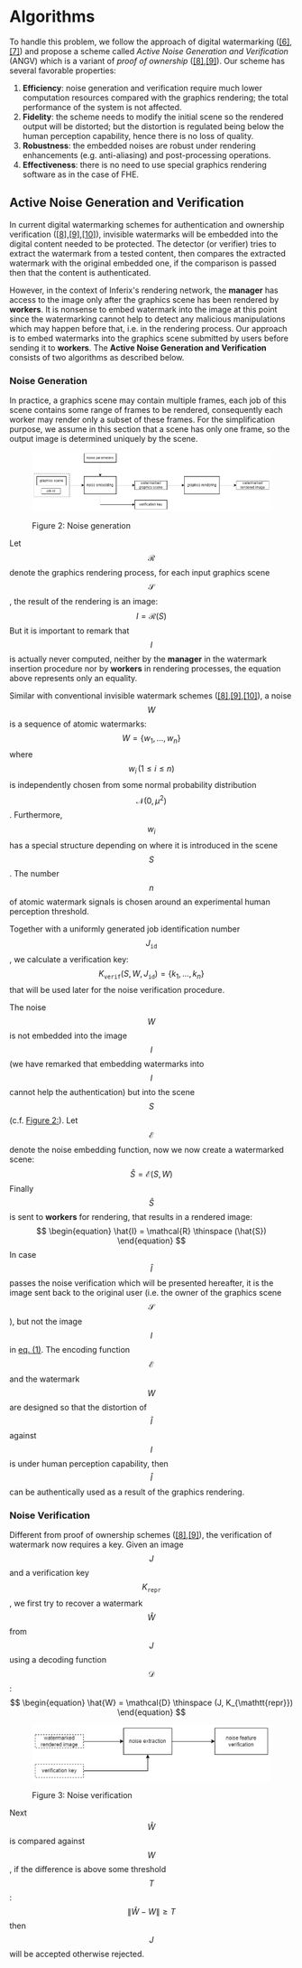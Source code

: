 # Algorithms

To handle this problem, we follow the approach of digital watermarking ([\[6\]](../references.md),[\[7\]](../references.md)) and propose a scheme called _Active Noise Generation and Verification_ (ANGV) which is a variant of _proof of ownership_ ([\[8\]](../references.md),[\[9\]](../references.md)). Our scheme has several favorable properties:

1. **Efficiency**: noise generation and verification require much lower computation resources compared with the graphics rendering; the total performance of the system is not affected.
2. **Fidelity**: the scheme needs to modify the initial scene so the rendered output will be distorted; but the distortion is regulated being below the human perception capability, hence there is no loss of quality.
3. **Robustness**: the embedded noises are robust under rendering enhancements (e.g. anti-aliasing) and post-processing operations.
4. **Effectiveness**: there is no need to use special graphics rendering software as in the case of FHE.

## Active Noise Generation and Verification
In current digital watermarking schemes for authentication and ownership verification ([\[8\]](../references.md),[\[9\]](../references.md),[\[10\]](../references.md)), invisible watermarks will be embedded into the digital content needed to be protected. The detector (or verifier) tries to extract the watermark from a tested content, then compares the extracted watermark with the original embedded one, if the comparison is passed then that the content is authenticated.

However, in the context of Inferix's rendering network, the __manager__ has access to the image only after the graphics scene has been rendered by __workers__. It is nonsense to embed watermark into the image at this point since the watermarking cannot help to detect any malicious manipulations which may happen before that, i.e. in the rendering process. Our approach is to embed watermarks into the graphics scene submitted by users before sending it to __workers__. The __Active Noise Generation and Verification__ consists of two algorithms as described below.

### Noise Generation
In practice, a graphics scene may contain multiple frames, each job of this scene contains some range of frames to be rendered, consequently each worker may render only a subset of these frames. For the simplification purpose, we assume in this section that a scene has only one frame, so the output image is determined uniquely by the scene.

<figure><img id="figure2" src="../../.gitbook/assets/noise_generation.png" alt=""><figcaption><p>Figure 2: Noise generation</p></figcaption></figure>

Let $$\mathcal{R}$$ denote the graphics rendering process, for each input graphics scene $$\mathcal{S}$$, the result of the rendering is an image:
$$
\begin{equation}
    I = \mathcal{R} \left( S \right)
\end{equation}
$$
But it is important to remark that $$I$$ is actually never computed, neither by the __manager__ in the watermark insertion procedure nor by __workers__ in rendering processes, the equation above represents only an equality.

Similar with conventional invisible watermark schemes ([\[8\]](../references.md),[\[9\]](../references.md),[\[10\]](../references.md)), a noise $$W$$ is a sequence of atomic watermarks:
$$
\begin{equation}
    W = \left\{ w_1,\dots,w_n \right\}
\end{equation}
$$
where $$w_i \, \left(1 \leq i \leq n\right)$$ is independently chosen from some normal probability distribution $$\mathcal{N}\left(0, \mu^2\right)$$. Furthermore, $$w_i$$ has a special structure depending on where it is introduced in the scene $$S$$. The number $$n$$ of atomic watermark signals is chosen around an experimental human perception threshold.

Together with a uniformly generated job identification number $$J_{\mathtt{id}}$$, we calculate a verification key:
$$
\begin{equation}
    K_{\mathtt{verif}} \left(S, W, J_{\mathtt{id}}\right) = \left\{ k_1,\dots,k_n \right\}
\end{equation}
$$
that will be used later for the noise verification procedure.

The noise $$W$$ is not embedded into the image $$I$$ (we have remarked that embedding watermarks into $$I$$ cannot help the authentication) but into the scene $$S$$ (c.f. [Figure 2:](./#figure2)). Let $$\mathcal{E}$$ denote the noise embedding function, now we now create a watermarked scene:
$$
\begin{equation}
    \hat{S} = \mathcal{E} \left(S, W\right)
\end{equation}
$$
Finally $$\hat{S}$$ is sent to __workers__ for rendering, that results in a rendered image:
$$
\begin{equation}
    \hat{I} = \mathcal{R} \thinspace (\hat{S})
\end{equation}
$$
In case $$\hat{I}$$ passes the noise verification which will be presented hereafter, it is the image sent back to the original user (i.e. the owner of the graphics scene $$\mathcal{S}$$), but not the image $$I$$ in [eq. (1)](./#eq1). The encoding function $$\mathcal{E}$$ and the watermark $$W$$ are designed so that the distortion of $$\hat{I}$$ against $$I$$ is under human perception capability, then $$\hat{I}$$ can be authentically used as a result of the graphics rendering.

### Noise Verification
Different from proof of ownership schemes ([\[8\]](../references.md),[\[9\]](../references.md)), the verification of watermark now requires a key. Given an image $$J$$ and a verification key $$K_{\mathtt{repr}}$$, we first try to recover a watermark $$\hat{W}$$ from $$J$$ using a decoding function $$\mathcal{D}$$:
$$
\begin{equation}
    \hat{W} = \mathcal{D} \thinspace (J, K_{\mathtt{repr}})
\end{equation}
$$

<figure><img id="figure3" src="../../.gitbook/assets/noise_verification.png" alt=""><figcaption><p>Figure 3: Noise verification</p></figcaption></figure>

Next $$\hat{W}$$ is compared against $$W$$, if the difference is above some threshold $$T$$:
$$
\begin{equation}
    \lVert \hat{W} - W \rVert \geq T
\end{equation}
$$
then $$J$$ will be accepted otherwise rejected.